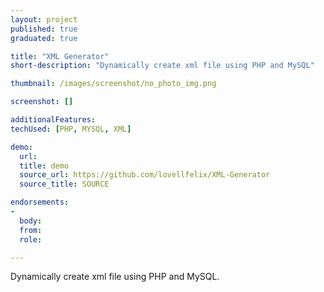 ```yaml
---
layout: project
published: true
graduated: true

title: "XML Generator"
short-description: "Dynamically create xml file using PHP and MySQL"

thumbnail: /images/screenshot/no_photo_img.png

screenshot: []

additionalFeatures:
techUsed: [PHP, MYSQL, XML]

demo:
  url:
  title: demo
  source_url: https://github.com/lovellfelix/XML-Generator
  source_title: SOURCE

endorsements:
-
  body:
  from:
  role:

---
```


Dynamically create xml file using PHP and MySQL.
